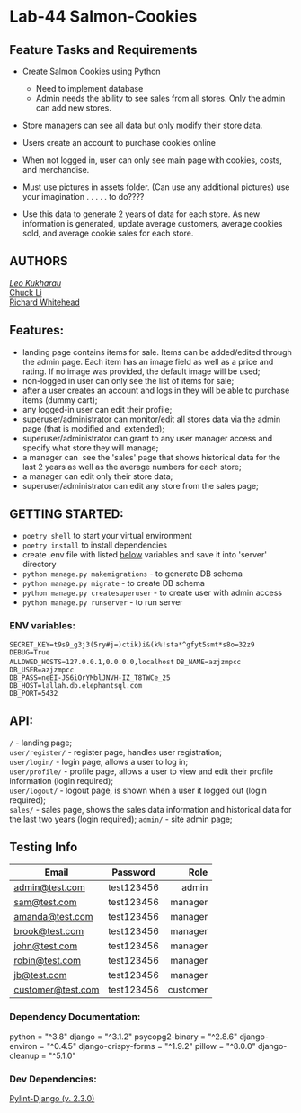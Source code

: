# Lab-44 Salmon-Cookies

## Feature Tasks and Requirements

- Create Salmon Cookies using Python  
    - Need to implement database  
    - Admin needs the ability to see sales from all stores. Only the admin can add new stores.  
- Store managers can see all data but only modify their store data.  
- Users create an account to purchase cookies online
- When not logged in, user can only see main page with cookies, costs, and merchandise.  
- Must use pictures in assets folder. (Can use any additional pictures)
use your imagination . . . . . to do????  

- Use this data to generate 2 years of data for each store. As new information is generated, update average customers, average cookies sold, and average cookie sales for each store.


## AUTHORS

[_Leo Kukharau_](https://github.com/LeoKuhorev)  
[Chuck Li  ](https://github.com/ticochuck)  
[Richard Whitehead](https://github.com/RichWhitehead)

## Features:
- landing page contains items for sale. Items can be added/edited through the admin page. Each item has an image field as well as a price and rating. If no image was provided, the default image will be used; 
- non-logged in user can only see the list of items for sale;
- after a user creates an account and logs in they will be able to purchase items (dummy cart);
- any logged-in user can edit their profile;
- superuser/administrator can monitor/edit all stores data via the admin page (that is modified and  extended);
- superuser/administrator can grant to any user manager access and specify what store they will manage;
- a manager can  see the 'sales' page that shows historical data for the last 2 years as well as the average numbers for each store;
- a manager can edit only their store data;
- superuser/administrator can edit any store from the sales page;

## GETTING STARTED:

- `poetry shell` to start your virtual environment
- `poetry install` to install dependencies
- create .env file with listed <a href="#env">below</a> variables and save it into 'server' directory
- `python manage.py makemigrations` - to generate DB schema
- `python manage.py migrate` - to create DB schema
- `python manage.py createsuperuser` - to create user with admin access
- `python manage.py runserver` - to run server

### <a name="env"></a> ENV variables:

`SECRET_KEY=t9s9_g3j3(5ry#j=)ctik)i&(k%!sta*^gfyt5smt*s8o=32z9`  
`DEBUG=True`  
`ALLOWED_HOSTS=127.0.0.1,0.0.0.0,localhost` 
`DB_NAME=azjzmpcc`  
`DB_USER=azjzmpcc`  
`DB_PASS=neEI-JS6iOrYMblJNVH-IZ_T8TWCe_25`  
`DB_HOST=lallah.db.elephantsql.com`   
`DB_PORT=5432`

## API:

`/` - landing page;  
`user/register/` - register page, handles user registration;  
`user/login/` - login page, allows a user to log in;  
`user/profile/` - profile page, allows a user to view and edit their profile information (login required);  
`user/logout/` - logout page, is shown when a user it logged out (login required);  
`sales/` - sales page, shows the sales data information and historical data for the last two years (login required);
`admin/` - site admin page;

   

## Testing Info

| Email             |  Password  |     Role |
| ----------------- | :--------: | -------: |
| admin@test.com    | test123456 |    admin |
| sam@test.com      | test123456 |  manager |
| amanda@test.com   | test123456 |  manager |
| brook@test.com    | test123456 |  manager |
| john@test.com     | test123456 |  manager |
| robin@test.com    | test123456 |  manager |
| jb@test.com       | test123456 |  manager |
| customer@test.com | test123456 | customer |

### Dependency Documentation:

python = "^3.8"
django = "^3.1.2"
psycopg2-binary = "^2.8.6"
django-environ = "^0.4.5"
django-crispy-forms = "^1.9.2"
pillow = "^8.0.0"
django-cleanup = "^5.1.0"


### Dev Dependencies:

[Pylint-Django (v. 2.3.0)](https://pypi.org/project/pylint-django/)
